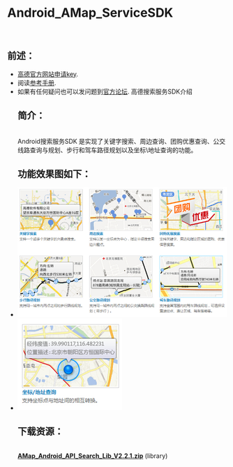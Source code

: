 Android_AMap_ServiceSDK
=======================
<br /><h2>前述：</h2> 
- [高德官方网站申请key](http://id.amap.com/?ref=http%3A%2F%2Fapi.amap.com%2Fkey%2F).
- 阅读[参考手册](http://api.amap.com/Public/reference/Android%20API%20v2/).
- 如果有任何疑问也可以发问题到[官方论坛](http://bbs.amap.com/forum.php?gid=1).
高德搜索服务SDK介绍
<br /><h2> 简介：</h2>
<br /> Android搜索服务SDK 是实现了关键字搜索、周边查询、团购优惠查询、公交线路查询与规划、步行和驾车路径规划以及坐标\地址查询的功能。
<br /><h2>功能效果图如下：</h2>
* ![Screenshot](https://github.com/amapapi/Android_AMap_ServiceSDK/raw/master/%E6%90%9C%E7%B4%A2%E6%9C%8D%E5%8A%A1%E5%8A%9F%E8%83%BD1.jpg)
* ![Screenshot](https://raw.githubusercontent.com/amapapi/Android_AMap_ServiceSDK/master/%E6%90%9C%E7%B4%A2%E6%9C%8D%E5%8A%A1%E5%8A%9F%E8%83%BD2.jpg)
<br /> <h2>下载资源：</h2>
<br />**[AMap_Android_API_Search_Lib_V2.2.1.zip](http://developer.amap.com/wp-content/uploads/2014/06/AMap_Android_API_Search_Lib_V2.2.1.zip)** (library)
